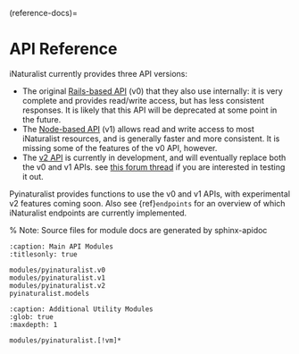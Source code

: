 (reference-docs)=

# API Reference
iNaturalist currently provides three API versions:

- The original [Rails-based API](https://www.inaturalist.org/pages/api+reference) (v0)
  that they also use internally: it is very complete and provides read/write access, but has less
  consistent responses. It is likely that this API will be deprecated at some point in the future.
- The [Node-based API](https://api.inaturalist.org/v1/docs/) (v1) allows read and write access
  to most iNaturalist resources, and is generally faster and more consistent. It is
  missing some of the features of the v0 API, however.
- The [v2 API](https://api.inaturalist.org/v1/docs/) is currently in development, and will
  eventually replace both the v0 and v1 APIs. see
  [this forum thread](https://forum.inaturalist.org/t/obs-detail-on-api-v2-feedback/21215)
  if you are interested in testing it out.

Pyinaturalist provides functions to use the v0 and v1 APIs, with experimental v2 features coming soon.
Also see {ref}`endpoints` for an overview of which iNaturalist endpoints are currently implemented.

% Note: Source files for module docs are generated by sphinx-apidoc
```{toctree}
:caption: Main API Modules
:titlesonly: true

modules/pyinaturalist.v0
modules/pyinaturalist.v1
modules/pyinaturalist.v2
pyinaturalist.models
```

```{toctree}
:caption: Additional Utility Modules
:glob: true
:maxdepth: 1

modules/pyinaturalist.[!vm]*
```
